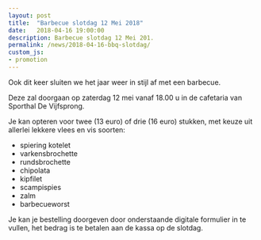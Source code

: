 ```yaml
---
layout: post
title:  "Barbecue slotdag 12 Mei 2018"
date:   2018-04-16 19:00:00
description: Barbecue slotdag 12 Mei 201.
permalink: /news/2018-04-16-bbq-slotdag/
custom_js:
- promotion
---
```


Ook dit keer sluiten we het jaar weer in stijl af met een barbecue. 

Deze zal doorgaan op zaterdag 12 mei vanaf 18.00 u in de cafetaria van Sporthal De Vijfsprong.

Je kan opteren voor twee (13 euro) of drie (16 euro) stukken, met keuze uit allerlei lekkere vlees en vis soorten:
- spiering kotelet
- varkensbrochette
- rundsbrochette
- chipolata
- kipfilet
- scampispies
- zalm
- barbecueworst

Je kan je bestelling doorgeven door onderstaande digitale formulier in te vullen, het bedrag is te betalen aan de kassa op de slotdag.

<div data-promotionid="bbq-20180512"  data-title="Plaats je bestelling" data-buttontext="Bestellen"></div>
